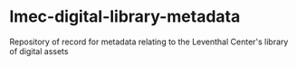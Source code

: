# lmec-digital-library-metadata
Repository of record for metadata relating to the Leventhal Center's library of digital assets
